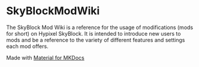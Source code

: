 # SkyBlockModWiki
The SkyBlock Mod Wiki is a reference for the usage of modifications (mods for short) on Hypixel SkyBlock.
It is intended to introduce new users to mods and be a reference to the variety of different features and settings each mod offers.

Made with [Material for MKDocs](https://github.com/squidfunk/mkdocs-material)